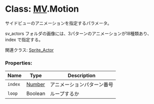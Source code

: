 # Class: [MV](MV.md).Motion
サイドビューのアニメーションを指定するパラメータ。

sv_actors フォルダの画像には、3パターンのアニメーションが18種類あり、index で指定する。

関連クラス: [Sprite_Actor](Sprite_Actor.md)

### Properties:

| Name | Type | Description |
| --- | --- | --- |
| `index` | [Number](Number.md) | アニメーションパターン番号 |
| `loop` | Boolean | ループするか |
